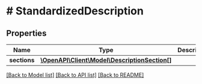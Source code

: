 # # StandardizedDescription

## Properties

Name | Type | Description | Notes
------------ | ------------- | ------------- | -------------
**sections** | [**\OpenAPI\Client\Model\DescriptionSection[]**](DescriptionSection.md) |  | [optional]

[[Back to Model list]](../../README.md#models) [[Back to API list]](../../README.md#endpoints) [[Back to README]](../../README.md)
